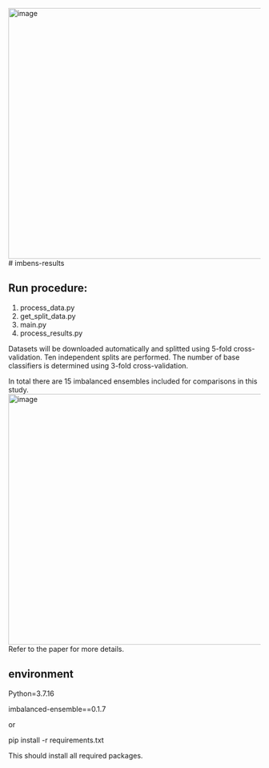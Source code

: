 <img width="1253" height="501" alt="image" src="https://github.com/user-attachments/assets/a75c3955-b8b9-4b5b-9baa-5bdece8a340f" /># imbens-results
## Run procedure:
1. process_data.py
2. get_split_data.py
3. main.py
4. process_results.py

Datasets will be downloaded automatically and splitted using 5-fold cross-validation. Ten independent splits are performed. The number of base classifiers is determined using 3-fold cross-validation.

In total there are 15 imbalanced ensembles included for comparisons in this study.
<img width="1253" height="501" alt="image" src="https://github.com/user-attachments/assets/55cbfc3c-b745-48be-9c8f-cf0726f4716f" />
Refer to the paper for more details.



## environment
Python=3.7.16

imbalanced-ensemble==0.1.7

or 

pip install -r requirements.txt


This should install all required packages.
